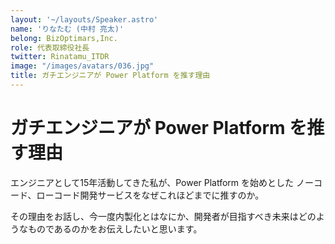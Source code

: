 ```yaml
---
layout: '~/layouts/Speaker.astro'
name: 'りなたむ (中村 亮太)'
belong: BizOptimars,Inc.
role: 代表取締役社長
twitter: Rinatamu_ITDR
image: "/images/avatars/036.jpg"
title: ガチエンジニアが Power Platform を推す理由
---
```


# ガチエンジニアが Power Platform を推す理由

エンジニアとして15年活動してきた私が、Power Platform を始めとした ノーコード、ローコード開発サービスをなぜこれほどまでに推すのか。

その理由をお話し、今一度内製化とはなにか、開発者が目指すべき未来はどのようなものであるのかをお伝えしたいと思います。